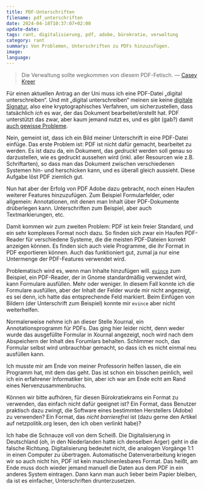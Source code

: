 ```yaml
---
title: PDF-Unterschriften
filename: pdf_unterschriften
date: 2024-04-18T10:37:07+02:00
update-date:
tags: rant, digitalisierung, pdf, adobe, bürokratie, verwaltung
category: rant
summary: Von Problemen, Unterschriften zu PDFs hinzuzufügen.
image:
language:
---
```


> Die Verwaltung sollte wegkommen von diesem PDF-Fetisch.
— [Casey Kreer](https://netzpolitik.org/2023/barrierefreiheit-verwaltungsdigitalisierung-mit-huerden/)

Für einen aktuellen Antrag an der Uni muss ich eine PDF-Datei „digital unterschreiben“. Und mit „digital unterschreiben“ meinen sie keine [digitale Signatur](https://de.wikipedia.org/wiki/Digitale_Signatur), also eine kryptographisches Verfahren, um sicherzustellen, dass tatsächlich _ich_ es war, der das Dokument bearbeitet/erstellt hat. PDF unterstützt das zwar, aber kaum jemand nutzt es, und es gibt (gab?) damit [auch gewisse Probleme](https://media.ccc.de/v/36c3-10832-how_to_break_pdfs).

Nein, gemeint ist, dass ich ein Bild meiner Unterschrift in eine PDF-Datei einfüge. Das erste Problem ist: PDF ist nicht dafür gemacht, bearbeitet zu werden. Es ist dazu da, ein Dokument, das _gedruckt_ werden soll genau so darzustellen, wie es gedruckt aussehen wird (inkl. aller Resourcen wie z.B. Schriftarten), so dass man das Dokument zwischen verschiedenen Systemen hin- und herschicken kann, und es überall gleich aussieht. Diese Aufgabe löst PDF ziemlich gut.

Nun hat aber der Erfolg von PDF Adobe dazu gebracht, noch einen Haufen weiterer Features hinzuzufügen. Zum Beispiel Formularfelder, oder allgemein: Annotationen, mit denen man Inhalt über PDF-Dokumente drüberlegen kann. Unterschriften zum Beispiel, aber auch Textmarkierungen, etc.

Damit kommen wir zum zweiten Problem: PDF ist kein freier Standard, und ein sehr komplexes Format noch dazu. So finden sich zwar ein Haufen PDF-Reader für verschiedene Systeme, die die meisten PDF-Dateien korrekt anzeigen können. Es finden sich auch viele Programme, die ihr Format in PDF exportieren können. Auch das funktioniert gut, zumal ja nur eine Untermenge der PDF-Features verwendet wird.

Problematisch wird es, wenn man Inhalte hinzufügen will. [`evince`](https://help.gnome.org/users/evince/stable/) zum Beispiel, ein PDF-Reader, der in Gnome standardmäßig verwendet wird, kann Formulare ausfüllen. Mehr oder weniger. In diesem Fall konnte ich die Formulare ausfüllen, aber der Inhalt der Felder wurde mir nicht angezeigt, es sei denn, ich hatte das entsprechende Feld markiert. Beim Einfügen von Bildern (der Unterschrift zum Beispiel) konnte mir `evince` aber nicht weiterhelfen.

Normalerweise nehme ich an dieser Stelle Xournal, ein Annotationsprogramm für PDFs. Das ging hier leider nicht, denn weder wurde das ausgefüllte Formular in Xournal angezeigt, noch wird nach dem Abspeichern der Inhalt des Forumlars behalten. Schlimmer noch, das Formular selbst wird unbrauchbar gemacht, so dass ich es nicht einmal neu ausfüllen kann.

Ich musste mir am Ende von meiner Professorin helfen lassen, die ein Programm hat, mit dem das geht. Das ist schon ein bisschen peinlich, weil ich ein erfahrener Informatiker bin, aber ich war am Ende echt am Rand eines Nervenzusammenbruchs.

Können wir bitte aufhören, für diesen Bürokratiekrams ein Format zu verwenden, das einfach nicht dafür geeignet ist? Ein Format, dass Benutzer praktisch dazu zwingt, die Software eines bestimmten Herstellers (Adobe) zu verwenden? Ein Format, das _nicht barrierefrei_ ist (dazu gerne den Artikel auf netzpolitik.org lesen, den ich oben verlinkt habe)?

Ich habe die Schnauze voll von dem Scheiß. Die Digitalisierung in Deutschland (oh, in den Niederlanden hatte ich denselben Ärger) geht in die falsche Richtung. Digitalisierung bedeutet nicht, die analogen Vorgänge 1:1 in einen Computer zu übertragen. Automatische Datenverarbeitung kriegen wir so auch nicht hin, PDF ist kein maschinenlesbares Format. Das heißt, am Ende muss doch wieder jemand manuell die Daten aus dem PDF in ein anderes System eintragen. Dann kann man auch lieber beim Papier bleiben, da ist es einfacher, Unterschriften drunterzusetzen.
